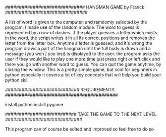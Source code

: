 
############################# HANGMAN GAME by Franck ##############################

A list of word is given to the computer, and ramdomly
selected by the program, I made use of the random module.
The word to guess is represented by a row of dashes. 
If the player guesses a letter which exists in the word, 
the script writes it in all its correct positions and
removes the letter from the letter box.
Anytime a letter is guessed, and it's wrong the program
draws a part of the hangman until the full body is drawn
and a message (you won / you lost) is displayed to the user. 
the program asks the user if they would like to play one more time
just press right or left click and there you go with another
word to guess. You can quit the game anytime, by closing the window.
This is a pretty simple game, but cool for beginners in python especially
it covers a lot of key concepts that will help you build your 
python skill. 

########################### REQUIREMENTS #########################################

install python 
install pygame 

########################## TAKE THE GAME TO THE NEXT LEVEL ############################

This program can of course be edited and improved so feel free to do so
